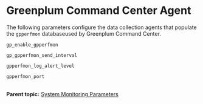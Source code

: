 # Greenplum Command Center Agent 

The following parameters configure the data collection agents that populate the `gpperfmon` databaseused by Greenplum Command Center.

`gp_enable_gpperfmon`

`gp_gpperfmon_send_interval`

`gpperfmon_log_alert_level`

`gpperfmon_port`<br/></br>


**Parent topic:** [System Monitoring Parameters](../topics/g-system-monitoring-parameters.html)

